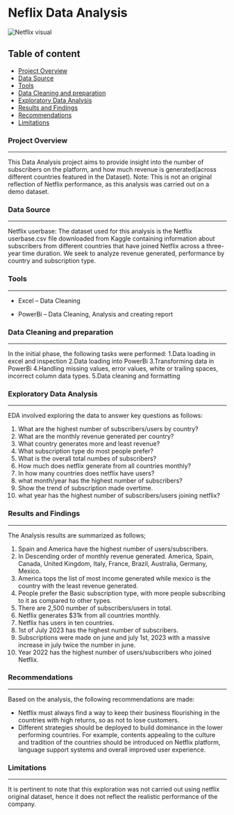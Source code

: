 # Neflix Data Analysis
![Netflix visual](https://github.com/TheOlajide/Data-Analytics/assets/155437593/5e14ef59-36b1-424d-a0a2-8d0db367589c)


## Table of content
- [Project Overview](#project-overview)
- [Data Source](#data-source)
- [Tools](#tools)
- [Data Cleaning and preparation](#data-cleaning-and-preparation)
- [Exploratory Data Analysis](#exploratory-data-analysis)
- [Results and Findings](#results-and-findings)
- [Recommendations](#recommendations)
- [Limitations](#limitations)

### Project Overview
---

This Data Analysis project aims to provide insight into the number of subscribers on the platform, and how much revenue is generated(across different countries featured in the Dataset).
Note: This is not an original reflection of Netflix performance, as this analysis was carried out on a demo dataset.

### Data Source
---
Netflix userbase: The dataset used for this analysis is the Netflix userbase.csv file downloaded from Kaggle containing information about subscribers from different countries that have joined Netflix across a three-year time duration. We seek to analyze revenue generated, performance by country and subscription type.

### Tools
---

- Excel – Data Cleaning

- PowerBi – Data Cleaning, Analysis and creating report

### Data Cleaning and preparation
---

In the initial phase, the following tasks were performed:
1.Data loading in excel and inspection
2.Data loading into PowerBi
3.Transforming data in PowerBi
4.Handling missing values, error values, white or trailing spaces, incorrect column data types.
5.Data cleaning and formatting

### Exploratory Data Analysis
---

EDA involved exploring the data to answer key questions as follows:
1. What are the highest number of subscribers/users by country?
2. What are the monthly revenue generated per country?
3. What country generates more and least revenue?
4. What subscription type do most people prefer?
5. What is the overall total numbes of subscribers?
6. How much does netflix generate from all countries monthly?
7. In how many countries does netflix have users?
8. what month/year has the highest number of subscribers?
9. Show the trend of subscription made overtime.
10. what year has the highest number of subscribers/users joining netflix?


### Results and Findings
---

The Analysis results are summarized as follows;
1. Spain and America have the highest number of users/subscribers.
2. In Descending order of monthly revenue generated. America, Spain, Canada, United Kingdom, Italy, France, Brazil, Australia, Germany, Mexico.
3. America tops the list of most income generated while mexico is the country with the least revenue generated.
4. People prefer the Basic subscription type, with more people subscribing to it as compared to other types.
5. There are 2,500 number of subscribers/users in total.
6. Netflix generates $31k from all countries monthly.
7. Netflix has users in ten countries.
8. 1st of July 2023 has the highest number of subscribers.
9. Subscriptions were made on june and july 1st, 2023 with a massive increase in july twice the number in june.
10. Year 2022 has the highest number of users/subscribers who joined Netflix.

### Recommendations
---
Based on the analysis, the following recommendations are made:
- Netflix must always find a way to keep their business flourishing in the countries with high returns, so as not to lose customers.
- Different strategies should be deployed to build dominance in the lower performing countries. For example, contents appealing to the culture and tradition of the countries should be introduced on Netflix platform, language support systems and overall improved user experience.

 
### Limitations
---
It is pertinent to note that this exploration was not carried out using netflix original dataset, hence it does not reflect the realistic performance of the company.
